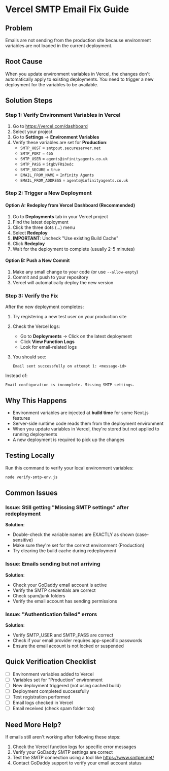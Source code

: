 # Vercel SMTP Email Fix Guide

## Problem
Emails are not sending from the production site because environment variables are not loaded in the current deployment.

## Root Cause
When you update environment variables in Vercel, the changes don't automatically apply to existing deployments. You need to trigger a new deployment for the variables to be available.

## Solution Steps

### Step 1: Verify Environment Variables in Vercel
1. Go to https://vercel.com/dashboard
2. Select your project
3. Go to **Settings** → **Environment Variables**
4. Verify these variables are set for **Production**:
   - `SMTP_HOST` = `smtpout.secureserver.net`
   - `SMTP_PORT` = `465`
   - `SMTP_USER` = `agents@infinityagents.co.uk`
   - `SMTP_PASS` = `5tgbVFR$3edc`
   - `SMTP_SECURE` = `true`
   - `EMAIL_FROM_NAME` = `Infinity Agents`
   - `EMAIL_FROM_ADDRESS` = `agents@infinityagents.co.uk`

### Step 2: Trigger a New Deployment

#### Option A: Redeploy from Vercel Dashboard (Recommended)
1. Go to **Deployments** tab in your Vercel project
2. Find the latest deployment
3. Click the three dots (...) menu
4. Select **Redeploy**
5. **IMPORTANT**: Uncheck "Use existing Build Cache"
6. Click **Redeploy**
7. Wait for the deployment to complete (usually 2-5 minutes)

#### Option B: Push a New Commit
1. Make any small change to your code (or use `--allow-empty`)
2. Commit and push to your repository
3. Vercel will automatically deploy the new version

### Step 3: Verify the Fix
After the new deployment completes:

1. Try registering a new test user on your production site
2. Check the Vercel logs:
   - Go to **Deployments** → Click on the latest deployment
   - Click **View Function Logs**
   - Look for email-related logs

3. You should see:
   ```
   Email sent successfully on attempt 1: <message-id>
   ```

Instead of:
   ```
   Email configuration is incomplete. Missing SMTP settings.
   ```

## Why This Happens
- Environment variables are injected at **build time** for some Next.js features
- Server-side runtime code reads them from the deployment environment
- When you update variables in Vercel, they're stored but not applied to running deployments
- A new deployment is required to pick up the changes

## Testing Locally
Run this command to verify your local environment variables:
```bash
node verify-smtp-env.js
```

## Common Issues

### Issue: Still getting "Missing SMTP settings" after redeployment
**Solution**: 
- Double-check the variable names are EXACTLY as shown (case-sensitive)
- Make sure they're set for the correct environment (Production)
- Try clearing the build cache during redeployment

### Issue: Emails sending but not arriving
**Solution**:
- Check your GoDaddy email account is active
- Verify the SMTP credentials are correct
- Check spam/junk folders
- Verify the email account has sending permissions

### Issue: "Authentication failed" errors
**Solution**:
- Verify SMTP_USER and SMTP_PASS are correct
- Check if your email provider requires app-specific passwords
- Ensure the email account is not locked or suspended

## Quick Verification Checklist
- [ ] Environment variables added to Vercel
- [ ] Variables set for "Production" environment
- [ ] New deployment triggered (not using cached build)
- [ ] Deployment completed successfully
- [ ] Test registration performed
- [ ] Email logs checked in Vercel
- [ ] Email received (check spam folder too)

## Need More Help?
If emails still aren't working after following these steps:
1. Check the Vercel function logs for specific error messages
2. Verify your GoDaddy SMTP settings are correct
3. Test the SMTP connection using a tool like https://www.smtper.net/
4. Contact GoDaddy support to verify your email account status
